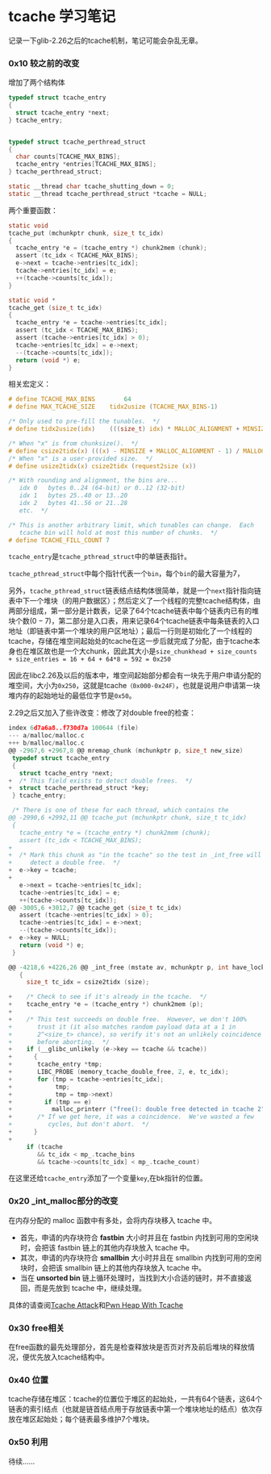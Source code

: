 # tcache 学习笔记

记录一下glib-2.26之后的tcache机制，笔记可能会杂乱无章。

### 0x10 较之前的改变

增加了两个结构体

```c
typedef struct tcache_entry
{
  struct tcache_entry *next;
} tcache_entry;


typedef struct tcache_perthread_struct
{
  char counts[TCACHE_MAX_BINS];
  tcache_entry *entries[TCACHE_MAX_BINS];
} tcache_perthread_struct;

static __thread char tcache_shutting_down = 0;
static __thread tcache_perthread_struct *tcache = NULL;
```

两个重要函数：

```c
static void
tcache_put (mchunkptr chunk, size_t tc_idx)
{
  tcache_entry *e = (tcache_entry *) chunk2mem (chunk);
  assert (tc_idx < TCACHE_MAX_BINS);
  e->next = tcache->entries[tc_idx];
  tcache->entries[tc_idx] = e;
  ++(tcache->counts[tc_idx]);
}

static void *
tcache_get (size_t tc_idx)
{
  tcache_entry *e = tcache->entries[tc_idx];
  assert (tc_idx < TCACHE_MAX_BINS);
  assert (tcache->entries[tc_idx] > 0);
  tcache->entries[tc_idx] = e->next;
  --(tcache->counts[tc_idx]);
  return (void *) e;
}
```

相关宏定义：

```c
# define TCACHE_MAX_BINS		64
# define MAX_TCACHE_SIZE	tidx2usize (TCACHE_MAX_BINS-1)

/* Only used to pre-fill the tunables.  */
# define tidx2usize(idx)	(((size_t) idx) * MALLOC_ALIGNMENT + MINSIZE - SIZE_SZ)

/* When "x" is from chunksize().  */
# define csize2tidx(x) (((x) - MINSIZE + MALLOC_ALIGNMENT - 1) / MALLOC_ALIGNMENT)
/* When "x" is a user-provided size.  */
# define usize2tidx(x) csize2tidx (request2size (x))

/* With rounding and alignment, the bins are...
   idx 0   bytes 0..24 (64-bit) or 0..12 (32-bit)
   idx 1   bytes 25..40 or 13..20
   idx 2   bytes 41..56 or 21..28
   etc.  */

/* This is another arbitrary limit, which tunables can change.  Each
   tcache bin will hold at most this number of chunks.  */
# define TCACHE_FILL_COUNT 7
```

`tcache_entry`是`tcache_pthread_struct`中的单链表指针。

`tcache_pthread_struct`中每个指针代表一个`bin`，每个`bin`的最大容量为$7$，

另外，`tcache_pthread_struct`链表结点结构体很简单，就是一个`next`指针指向链表中下一个堆块（的用户数据区）；然后定义了一个线程的完整tcache结构体，由两部分组成，第一部分是计数表，记录了$64$个tcache链表中每个链表内已有的堆块个数$(0-7)$，第二部分是入口表，用来记录$64$个tcache链表中每条链表的入口地址（即链表中第一个堆块的用户区地址）；最后一行则是初始化了一个线程的tcache，存储在堆空间起始处的tcache在这一步后就完成了分配，由于tcache本身也在堆区故也是一个大chunk，因此其大小是`size_chunkhead + size_counts + size_entries = 16 + 64 + 64*8 = 592 = 0x250​`

因此在libc2.26及以后的版本中，堆空间起始部分都会有一块先于用户申请分配的堆空间，大小为`0x250`，这就是tcache`（0x000-0x24F）`，也就是说用户申请第一块堆内存的起始地址的最低位字节是`0x50`。

2.29之后又加入了些许改变：修改了对double free的检查：

```c
index 6d7a6a8..f730d7a 100644 (file)
--- a/malloc/malloc.c
+++ b/malloc/malloc.c
@@ -2967,6 +2967,8 @@ mremap_chunk (mchunkptr p, size_t new_size)
 typedef struct tcache_entry
 {
   struct tcache_entry *next;
+  /* This field exists to detect double frees.  */
+  struct tcache_perthread_struct *key;
 } tcache_entry;

 /* There is one of these for each thread, which contains the
@@ -2990,6 +2992,11 @@ tcache_put (mchunkptr chunk, size_t tc_idx)
 {
   tcache_entry *e = (tcache_entry *) chunk2mem (chunk);
   assert (tc_idx < TCACHE_MAX_BINS);
+
+  /* Mark this chunk as "in the tcache" so the test in _int_free will
+     detect a double free.  */
+  e->key = tcache;
+
   e->next = tcache->entries[tc_idx];
   tcache->entries[tc_idx] = e;
   ++(tcache->counts[tc_idx]);
@@ -3005,6 +3012,7 @@ tcache_get (size_t tc_idx)
   assert (tcache->entries[tc_idx] > 0);
   tcache->entries[tc_idx] = e->next;
   --(tcache->counts[tc_idx]);
+  e->key = NULL;
   return (void *) e;
 }

@@ -4218,6 +4226,26 @@ _int_free (mstate av, mchunkptr p, int have_lock)
   {
     size_t tc_idx = csize2tidx (size);

+    /* Check to see if it's already in the tcache.  */
+    tcache_entry *e = (tcache_entry *) chunk2mem (p);
+
+    /* This test succeeds on double free.  However, we don't 100%
+       trust it (it also matches random payload data at a 1 in
+       2^<size_t> chance), so verify it's not an unlikely coincidence
+       before aborting.  */
+    if (__glibc_unlikely (e->key == tcache && tcache))
+      {
+       tcache_entry *tmp;
+       LIBC_PROBE (memory_tcache_double_free, 2, e, tc_idx);
+       for (tmp = tcache->entries[tc_idx];
+            tmp;
+            tmp = tmp->next)
+         if (tmp == e)
+           malloc_printerr ("free(): double free detected in tcache 2");
+       /* If we get here, it was a coincidence.  We've wasted a few
+          cycles, but don't abort.  */
+      }
+
     if (tcache
        && tc_idx < mp_.tcache_bins
        && tcache->counts[tc_idx] < mp_.tcache_count)
```

在这里还给`tcache_entry`添加了一个变量`key`,在bk指针的位置。

### 0x20 _int_malloc部分的改变

在内存分配的 malloc 函数中有多处，会将内存块移入 tcache 中。

- 首先，申请的内存块符合 **fastbin** 大小时并且在 fastbin 内找到可用的空闲块时，会把该 fastbin 链上的其他内存块放入 tcache 中。
- 其次，申请的内存块符合 **smallbin** 大小时并且在 smallbin 内找到可用的空闲块时，会把该 smallbin 链上的其他内存块放入 tcache 中。
- 当在 **unsorted bin** 链上循环处理时，当找到大小合适的链时，并不直接返回，而是先放到 tcache 中，继续处理。

具体的请查阅[Tcache Attack](https://ctf-wiki.github.io/ctf-wiki/pwn/linux/glibc-heap/tcache_attack-zh/#0x02-tcache-usage)和[Pwn Heap With Tcache](https://www.secpulse.com/archives/71958.html)

### 0x30 free相关

在free函数的最先处理部分，首先是检查释放块是否页对齐及前后堆块的释放情况，便优先放入tcache结构中。

### 0x40 位置

tcache存储在堆区：tcache的位置位于堆区的起始处，一共有64个链表，这64个链表的索引结点（也就是链首结点用于存放链表中第一个堆块地址的结点）依次存放在堆区起始处；每个链表最多维护7个堆块。

### 0x50 利用

待续……